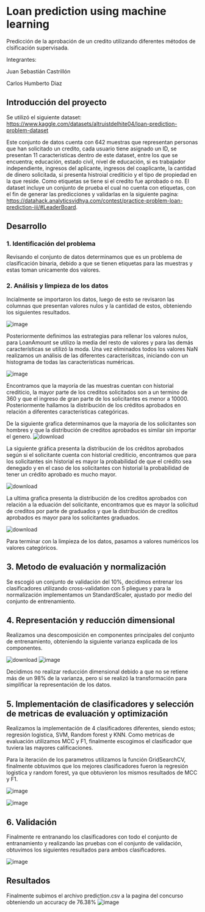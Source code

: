 # Loan prediction using machine learning
Predicción de la aprobación de un credito utilizando diferentes métodos de clsificación supervisada. 

Integrantes:

Juan Sebastián Castrillón

Carlos Humberto Diaz

## Introducción del proyecto

Se utilizó el siguiente dataset: https://www.kaggle.com/datasets/altruistdelhite04/loan-prediction-problem-dataset

Este conjunto de datos cuenta con 642 muestras que representan personas que han solicitado un credito, cada usuario tiene asignado un ID, se presentan 11 caracteristicas dentro de este dataset, entre los que se encuentra; educación, estado civil, nivel de educación, si es trabajador independiente, ingresos del aplicante, ingresos del coaplicante, la cantidad de dinero solicitada, si presenta histroial crediticio y el tipo de propiedad en la que reside. Como etiquetas se tiene si el credito fue aprobado o no. El dataset incluye un conjunto de prueba el cual no cuenta con etiquetas, con el fin de generar las predicciones y validarlas en la siguiente pagina: https://datahack.analyticsvidhya.com/contest/practice-problem-loan-prediction-iii/#LeaderBoard.

## Desarrollo

### 1. Identificación del problema

Revisando el conjunto de datos determinamos que es un problema de clasificación binaria, debido a que se tienen etiquetas para las muestras y estas toman unicamente dos valores.

### 2. Análisis y limpieza de los datos

Incialmente se importaron los datos, luego de esto se revisaron las columnas que presentan valores nulos y la cantidad de estos, obteniendo los siguientes resultados.

![image](https://user-images.githubusercontent.com/106851565/171973897-87b40b09-c1ee-4162-be59-6c06c6c98f4d.png)

Posteriormente definimos las estrategias para rellenar los valores nulos, para LoanAmount se utilizo la media del resto de valores y para las demás características se utilizó la moda. Una vez eliminados todos los valores NaN realizamos un análisis de las diferentes caracterísitcas, iniciando con un histograma de todas las características numéricas.

![image](https://user-images.githubusercontent.com/106851565/171975189-a84740c0-b69d-4f77-bb08-2414ed3ea478.png)

Encontramos que la mayoría de las muestras cuentan con historial crediticio, la mayor parte de los creditos solicitados son a un termino de 360 y que el ingreso de gran parte de los solicitantes es menor a 10000. Posteriormente hallamos la distribución de los créditos aprobados en relación a diferentes características categóricas.

De la siguiente grafica determinamos que la mayoria de los solicitantes son hombres y que la distribución de creditos aprobados es similar sin importar el genero.
![download](https://user-images.githubusercontent.com/106851565/171975345-cbbda6d6-66e2-4308-8005-83382d8d56af.png)

La siguiente gráfica presenta la distribución de los créditos aprobados según si el solicitante cuenta con historial crediticio, encontramos que para los solicitantes sin historial es mayor la probabilidad de que el crédito sea denegado y en el caso de los solicitantes con historial la probabilidad de tener un crédito aprobado es mucho mayor.

![download](https://user-images.githubusercontent.com/106851565/171975339-a632097a-50f9-4d2a-8a47-83a0018b1be8.png)

La ultima grafica presenta la distribución de los creditos aprobados con relación a la eduación del solicitante, encontramos que es mayor la solicitud de creditos por parte de graduados y que la distribución de creditos aprobados es mayor para los solicitantes graduados.

![download](https://user-images.githubusercontent.com/106851565/171975537-49bff492-34ac-47d9-a97e-75440c2c60b8.png)

Para terminar con la limpieza de los datos, pasamos a valores numéricos los valores categóricos.

## 3. Metodo de evaluación y normalización

Se escogió un conjunto de validación del 10%, decidimos entrenar los clasificadores utilizando cross-validation con 5 pliegues y para la normalización implementamos un StandardScaler, ajustado por medio del conjunto de entrenamiento.

## 4. Representación y reducción dimensional
Realizamos una descomposición en componentes principales del conjunto de entrenamiento, obteniendo la siguiente varianza explicada de los componentes.

![download](https://user-images.githubusercontent.com/106851565/171976705-ac35e306-34d0-4b9b-8b96-bfb836f99467.png)
![image](https://user-images.githubusercontent.com/106851565/171976846-8b9d8c5f-7a07-4ce0-8306-57d7623774c5.png)

Decidimos no realizar reducción dimensional debido a que no se retiene más de un 98% de la varianza, pero si se realizó la transformación para simplificar la representación de los datos. 

## 5. Implementación de clasificadores y selección de metricas de evaluación y optimización

Realizamos la implementación de 4 clasificadores diferentes, siendo estos; regresión logistica, SVM, Random forest y KNN. Como metricas de evaluación utilizamos MCC y F1, finalmente escogimos el clasificador que tuviera las mayores calificaciones.

Para la iteración de los parametros utilizamos la función GridSearchCV, finalmente obtuvimos que los mejores clasificadores fueron la regresión logistica y random forest, ya que obtuvieron los mismos resultados de MCC y F1.

![image](https://user-images.githubusercontent.com/106851565/171978975-c699ca05-5a5e-45b5-b61e-69690c2e8355.png)

![image](https://user-images.githubusercontent.com/106851565/171979154-1b3d2c4e-0a6b-476d-8b8b-161b018ca2fb.png)

## 6. Validación

Finalmente re entranando los clasificadores con todo el conjunto de entranamiento y realizando las pruebas con el conjunto de validación, obtuvimos los siguientes resultados para ambos clasificadores.

![image](https://user-images.githubusercontent.com/106851565/171980534-9c2dea96-3fee-4749-b929-9e6a17da96da.png)

## Resultados
Finalmente subimos el archivo prediction.csv a la pagina del concurso obteniendo un accuracy de 76.38%
![image](https://user-images.githubusercontent.com/106851565/171984333-b7feb55e-5fa5-40ce-85aa-a98f3b0a00ae.png)

